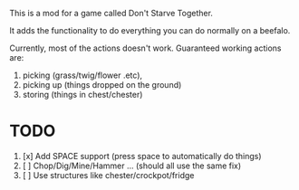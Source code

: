 This is a mod for a game called Don't Starve Together.

It adds the functionality to do everything you can do normally on a beefalo.

Currently, most of the actions doesn't work. Guaranteed working actions are:
1. picking (grass/twig/flower .etc), 
2. picking up (things dropped on the ground)
3. storing (things in chest/chester)

# TODO 
1. [x] Add SPACE support (press space to automatically do things)
2. [ ] Chop/Dig/Mine/Hammer ... (should all use the same fix)
3. [ ] Use structures like chester/crockpot/fridge
